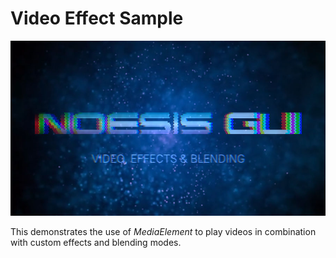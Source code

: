 # Video Effect Sample

![Screenshot](https://github.com/Noesis/Noesis.github.io/blob/master/NoesisGUI/Samples/VideoEffect/Screenshot.jpg)

This demonstrates the use of *MediaElement* to play videos in combination with custom effects and blending modes.
